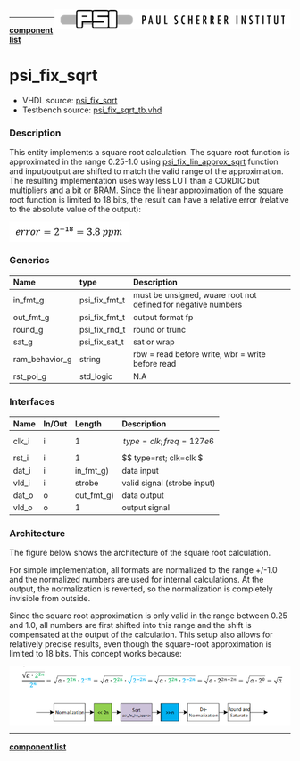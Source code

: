 <img align="right" src="../doc/psi_logo.png">

***

[**component list**](index.md)

# psi_fix_sqrt
 - VHDL source: [psi_fix_sqrt](../hdl/psi_fix_sqrt.vhd)
 - Testbench source: [psi_fix_sqrt_tb.vhd](../testbench/psi_fix_sqrt_tb/psi_fix_sqrt_tb.vhd)

### Description

This entity implements a square root calculation.
The square root function is approximated in the range 0.25-1.0 using [psi_fix_lin_approx_sqrt](../hdl/psi_fix_lin_approx_sqrt.vhd) function and input/output are shifted to match the valid range of the approximation. The resulting implementation uses way less LUT than a CORDIC but multipliers and a bit or BRAM. Since the linear approximation of the square root function is limited to 18 bits, the result can have a relative error (relative to the absolute value of the output):

<img align="center" src="psi_fix_complex_abs_b.png">



### Generics
| Name           | type          | Description                                                   |
|:---------------|:--------------|:--------------------------------------------------------------|
| in_fmt_g       | psi_fix_fmt_t | must be unsigned, wuare root not defined for negative numbers |
| out_fmt_g      | psi_fix_fmt_t | output format fp                                              |
| round_g        | psi_fix_rnd_t | round or trunc                                                |
| sat_g          | psi_fix_sat_t | sat or wrap                                                   |
| ram_behavior_g | string        | rbw = read before write, wbr = write before read              |
| rst_pol_g      | std_logic     | N.A                                                           |

### Interfaces
| Name   | In/Out   | Length     | Description                 |
|:-------|:---------|:-----------|:----------------------------|
| clk_i  | i        | 1          | $$ type=clk; freq=127e6 $$  |
| rst_i  | i        | 1          | $$ type=rst; clk=clk $      |
| dat_i  | i        | in_fmt_g)  | data input                  |
| vld_i  | i        | strobe     | valid signal (strobe input) |
| dat_o  | o        | out_fmt_g) | data output                 |
| vld_o  | o        | 1          | output signal               |

### Architecture

The figure below shows the architecture of the square root calculation.

For simple implementation, all formats are normalized to the range +/-1.0 and the normalized numbers are used for internal calculations. At the output, the normalization is reverted, so the normalization is completely invisible from outside.

Since the square root approximation is only valid in the range between 0.25 and 1.0, all numbers are first shifted into this range and the shift is compensated at the output of the calculation. This setup also allows for relatively precise results, even though the square-root approximation is limited to 18 bits.
This concept works because:

<img align="center" src="psi_fix_sqrt.png">

---
[**component list**](index.md)
